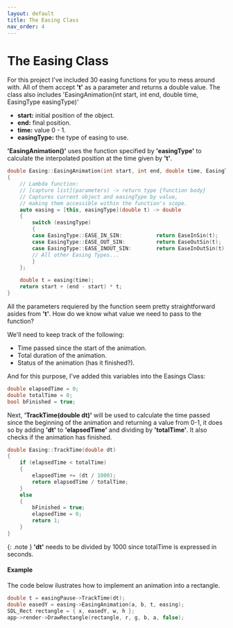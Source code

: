 ```yaml
---
layout: default
title: The Easing Class
nav_order: 4
---
```


# The Easing Class

For this project I've included 30 easing functions for you to mess around with. All of them accept __'t'__ as a parameter and returns a double value.
The class also includes 'EasingAnimation(int start, int end, double time, EasingType easingType)'
- **start:** initial position of the object.
- **end:** final position.
- **time:** value 0 - 1.
- **easingType:** the type of easing to use.

__'EasingAnimation()'__ uses the function specified by __'easingType'__ to calculate the interpolated position at the time given by __'t'__.

```c++
double Easing::EasingAnimation(int start, int end, double time, EasingType easingType)
{
    // Lambda function:
    // [capture list](parameters) -> return type {function body}
    // Captures current object and easingType by value,
    // making them accessible within the function's scope.
    auto easing = [this, easingType](double t) -> double
    {
        switch (easingType)
        {
        case EasingType::EASE_IN_SIN:           return EaseInSin(t);
        case EasingType::EASE_OUT_SIN:          return EaseOutSin(t);    
        case EasingType::EASE_INOUT_SIN:        return EaseInOutSin(t);
        // All other Easing Types...
        }
    };

    double t = easing(time);
    return start + (end - start) * t;
}
```

All the parameters requiered by the function seem pretty straightforward asides from __'t'__. How do we know what value we need to pass to the function?

We'll need to keep track of the following:
- Time passed since the start of the animation.
- Total duration of the animation.
- Status of the animation (has it finished?).

And for this purpose, I've added this variables into the Easings Class:

```c++
double elapsedTime = 0;
double totalTime = 0;
bool bFinished = true;
```

Next, __'TrackTime(double dt)'__ will be used to calculate the time passed since the beginning of the animation and returning a value from 0-1, it does so by adding __'dt'__ to __'elapsedTime'__ and dividing by __'totalTime'__. It also checks if the animation has finished.

```c++
double Easing::TrackTime(double dt)
{
    if (elapsedTime < totalTime)
    {
        elapsedTime += (dt / 1000);
        return elapsedTime / totalTime;
    }
    else
    {
        bFinished = true;
        elapsedTime = 0;
        return 1;
    }
}
```

{: .note } __'dt'__ needs to be divided by 1000 since totalTime is expressed in seconds.


#### Example

The code below ilustrates how to implement an animation into a rectangle.
```c++
double t = easingPause->TrackTime(dt);
double easedY = easing->EasingAnimation(a, b, t, easing);
SDL_Rect rectangle = { x, easedY, w, h };
app->render->DrawRectangle(rectangle, r, g, b, a, false);
```
